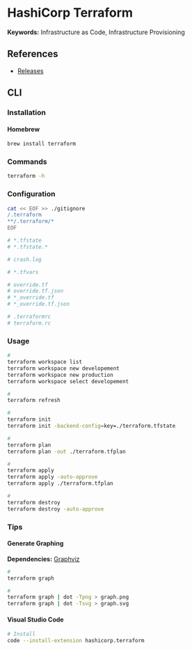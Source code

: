 # HashiCorp Terraform

<!--
https://github.com/dhinojosa/spinnaker-study/tree/master/terraform

https://app.pluralsight.com/paths/skill/managing-infrastructure-with-terraform
https://app.pluralsight.com/paths/certificate/hashicorp-certified-terraform-associate

https://www.linkedin.com/learning/search?entityType=COURSE&keywords=terraform

https://www.hashicorp.com/certification/terraform-associate

https://www.youtube.com/watch?v=OXE2a8dqIAI

https://github.com/semi-technologies/weaviate-infra
https://github.com/Artemmkin/terraform-kubernetes
https://github.com/terraform-providers/terraform-provider-azurerm

Core/State
Providers (AWS: EC2, Users|Kubernetes: Services)
Resource (VPC/Kubernetes Namespace)

Declarative vs. Imperative

What does declarative mean exactly?

What does Imperative mean exactly?
- check delta

Version v0.11.10
Version v0.15.1
-->

<!--
https://github.com/philophilo/tech_infra
https://github.com/inayuky/terraform-qiita-search
-->

**Keywords:** Infrastructure as Code, Infrastructure Provisioning

## References

- [Releases](https://releases.hashicorp.com/terraform/)

## CLI

### Installation

#### Homebrew

```sh
brew install terraform
```

### Commands

```sh
terraform -h
```

### Configuration

```sh
cat << EOF >> ./gitignore
/.terraform
**/.terraform/*
EOF

# *.tfstate
# *.tfstate.*

# crash.log

# *.tfvars

# override.tf
# override.tf.json
# *_override.tf
# *_override.tf.json

# .terraformrc
# terraform.rc
```

### Usage

```sh
#
terraform workspace list
terraform workspace new developement
terraform workspace new production
terraform workspace select developement

#
terraform refresh

#
terraform init
terraform init -backend-config=key=./terraform.tfstate

#
terraform plan
terraform plan -out ./terraform.tfplan

#
terraform apply
terraform apply -auto-approve
terraform apply ./terraform.tfplan

#
terraform destroy
terraform destroy -auto-approve
```

### Tips

#### Generate Graphing

**Dependencies:** [Graphviz](/graphviz.md)

```sh
#
terraform graph

#
terraform graph | dot -Tpng > graph.png
terraform graph | dot -Tsvg > graph.svg
```

#### Visual Studio Code

```sh
# Install
code --install-extension hashicorp.terraform
```

<!--
## Interview

https://www.youtube.com/watch?v=uFaMUS6Z9fI
-->
